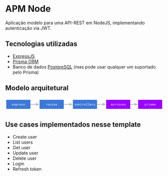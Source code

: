 # APM Node

Aplicação modelo para uma API-REST em NodeJS, implementando autenticação via JWT.

## Tecnologias utilizadas

- [ExpressJS](https://expressjs.com/)
- [Prisma ORM](https://www.prisma.io/)
- Banco de dados [PostgreSQL](https://www.postgresql.org/) (mas pode usar qualquer um suportado pelo Prisma)

## Modelo arquitetural

![image info](./screenshots/arquitetura.png)

## Use cases implementados nesse template

- Create user
- List users
- Get user
- Update user
- Delete user
- Login
- Refresh token

